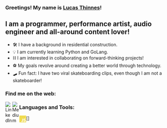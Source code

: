 ### Greetings! My name is [Lucas Thinnes][website]!

## I am a programmer, performance artist, audio engineer and all-around content lover!

- 🛠 I have a background in residential construction.
- 💡 I am currently learning Python and GoLang.
- ⛓ I am interested in collaborating on forward-thinking projects!
- ⚽️ My goals revolve around creating a better world through technology.
- 🛹 Fun fact: I have two viral skateboarding clips, even though I am not a skateboarder!

### Find me on the web:

[<img align='left' alt='LinkedIn' width='22px' src='https://cdn.jsdelivr.net/npm/simple-icons@v3/icons/linkedin.svg' />][linkedin]
[<img align='left' alt='Medium' width='22px' src='https://cdn.jsdelivr.net/npm/simple-icons@v3/icons/medium.svg' />][medium]

### Languages and Tools:

[<img align='left' alt='JS' width='22px' src='https://github.com/devicons/devicon/blob/master/icons/javascript/javascript-plain.svg' />]

[website]: https://lucasthinnes.com
[linkedin]: https://linkedin.com/in/lucasthinnes
[medium]: https://lucasthinnes.medium.com/
